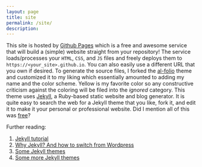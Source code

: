 ```yaml
---
layout: page
title: site
permalink: /site/
description: 
---
```


This site is hosted by [Github Pages](https://pages.github.com/) which is a free and awesome service that will build a (simple) website straight from your repository! The service loads/processes your `HTML`, `CSS`, and `JS` files and freely deploys them to `https://<your_site>.github.io`. You can also easily use a different URL that you own if desired. To generate the source files, I forked the [al-folio](https://github.com/alshedivat/al-folio) theme and customized it to my liking which essentially amounted to adding my name and the color scheme. Yellow is my favorite color so any constructive criticism against the coloring will be filed into the *ignored* category. This theme uses [Jekyll](https://jekyllrb.com/), a Ruby-based static website and blog generator. It is quite easy to search the web for a Jekyll theme that you like, fork it, and edit it to make it your personal or professional website. Did I mention all of this was [free](https://opensource.org/licenses/MIT)?

Further reading:
1. [Jekyll tutorial](https://www.taniarascia.com/make-a-static-website-with-jekyll/)
2. [Why Jekyll? And how to switch from Wordpress](https://karpathy.github.io/2014/07/01/switching-to-jekyll/)
3. [Some Jekyll themes](https://jekyllthemes.io/)
4. [Some more Jekyll themes](http://jekyllthemes.org/)

